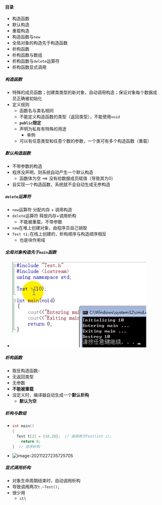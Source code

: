 #### 目录

* 构造函数
* 默认构造
* 重载构造
* 构造函数与`new`
* 全局对象的构造先于构造函数
* 析构函数
* 析构函数与数组
* 析构函数与`delete`运算符
* 析构函数显式调用

##### 构造函数

* 特殊的成员函数；创建类类型的新对象，自动调用构造；保证对象每个数据成员正确被初始化
* 定义规则
  * 函数名与类名相同
  * 不能定义构造函数的类型（返回类型），不能使用`void`
  * **`public`限定**
  * 声明为私有有特殊的用途
    * 单例
  * 可以有任意类型和任意个数的参数，一个类可有多个构造函数（重载）

##### 默认构造函数

* 不带参数的构造
* 程序没声明，则系统自动产生一个默认构造
  * 函数体为空 ==> 没有给数据成员赋值（导致其为0）
* 自实现一个构造函数，系统就不会自动生成无参构造

##### `delete`运算符

* `new`运算符 分配内存 + 调用构造
* `delete`运算符 释放内存+调用析构
  * 不能被重载，不带参数
* `new`在堆上创建对象，由程序员自己销毁
* `Test t1;`在栈上创建的，析构顺序与构造顺序相反
  * 也是块作用域

##### 全局对象构造先于`main`函数

* ![image-20211227235109293](%E6%9E%84%E9%80%A0%E4%B8%8E%E6%9E%90%E6%9E%841.assets/image-20211227235109293.png)

##### 析构函数

* 取反构造函数`~`
* 无返回类型
* 无参数
* **不能被重载**
* 没定义时，编译器自动生成一个**默认析构**
  * **默认为空**

##### 析构与数组

* ```c++
  int main()
  {
  	Test t[2] = {10,20};  // 调用两次Test(int i);
      return 0;
  }  // 逆序析构
  ```

* ![image-20211227235725705](%E6%9E%84%E9%80%A0%E4%B8%8E%E6%9E%90%E6%9E%841.assets/image-20211227235725705.png)

##### 显式调用析构

* 对象生命周期结束时，自动调用析构
* 导致调用两次`t.~Test();`
* 很少用
  * `stl`